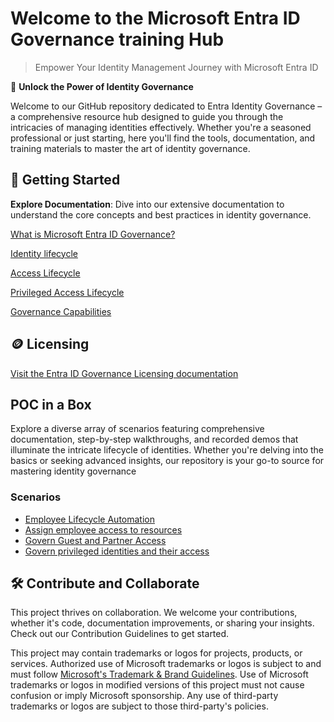# Welcome to the Microsoft Entra ID Governance training Hub

> Empower Your Identity Management Journey with Microsoft Entra ID

🔐 **Unlock the Power of Identity Governance** 

Welcome to our GitHub repository dedicated to Entra Identity Governance – a comprehensive resource hub designed to guide you through the intricacies of managing identities effectively. Whether you're a seasoned professional or just starting, here you'll find the tools, documentation, and training materials to master the art of identity governance.

## 🚀 Getting Started

 **Explore Documentation**: Dive into our extensive documentation to understand the core concepts and best practices in identity governance.

[What is Microsoft Entra ID Governance?](https://learn.microsoft.com/en-us/entra/id-governance/identity-governance-overview)

[Identity lifecycle](https://learn.microsoft.com/en-us/entra/id-governance/identity-governance-overview#identity-lifecycle)

[Access Lifecycle](https://learn.microsoft.com/en-us/entra/id-governance/identity-governance-overview#access-lifecycle)

[Privileged Access Lifecycle ](https://learn.microsoft.com/en-us/entra/id-governance/identity-governance-overview#privileged-access-lifecycle)

[Governance Capabilities](https://learn.microsoft.com/en-us/entra/id-governance/identity-governance-overview#governance-capabilities-in-other-microsoft-entra-features) 

## 🪙 Licensing

[Visit the Entra ID Governance Licensing documentation](https://learn.microsoft.com/en-us/entra/id-governance/licensing-fundamentals )



## POC in a Box  

Explore a diverse array of scenarios featuring comprehensive documentation, step-by-step walkthroughs, and recorded demos that illuminate the intricate lifecycle of identities. Whether you're delving into the basics or seeking advanced insights, our repository is your go-to source for mastering identity governance

### Scenarios 

- [Employee Lifecycle Automation](https://github.com/microsoft/EntraIDGovernance-Training/blob/0df7ca8c6168be316775c107c53567ef2bb73233/POCBOX/Employee%20Lifecycle%20Automation/EmployeeLifecycle.md)
- [Assign employee access to resources ](https://github.com/microsoft/EntraIDGovernance-Training/blob/0df7ca8c6168be316775c107c53567ef2bb73233/POCBOX/Assign%20employee%20access%20to%20resources/AssignEmployeeAccess.md)
- [Govern Guest and Partner Access](https://github.com/microsoft/EntraIDGovernance-Training/blob/0df7ca8c6168be316775c107c53567ef2bb73233/POCBOX/Govern%20Guest%20and%20Partner%20Access/GovernGuestsPartnerAccess.md) 
- [Govern privileged identities and their access ](https://github.com/microsoft/EntraIDGovernance-Training/blob/0df7ca8c6168be316775c107c53567ef2bb73233/POCBOX/Govern%20Privileged%20Identities/GovernprivilegedIdentities.md) 


## 🛠️ Contribute and Collaborate
This project thrives on collaboration. We welcome your contributions, whether it's code, documentation improvements, or sharing your insights. Check out our Contribution Guidelines to get started.

This project may contain trademarks or logos for projects, products, or services. Authorized use of Microsoft 
trademarks or logos is subject to and must follow 
[Microsoft's Trademark & Brand Guidelines](https://www.microsoft.com/en-us/legal/intellectualproperty/trademarks/usage/general).
Use of Microsoft trademarks or logos in modified versions of this project must not cause confusion or imply Microsoft sponsorship.
Any use of third-party trademarks or logos are subject to those third-party's policies.
